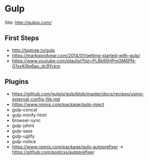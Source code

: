 # Gulp

Site: http://gulpjs.com/

## First Steps
- http://tagtree.tv/gulp
- https://markgoodyear.com/2014/01/getting-started-with-gulp/
- https://www.youtube.com/playlist?list=PLRk95HPmOM6PN-G1xyKj9q6ap_dc9Yckm

## Plugins
- https://github.com/gulpjs/gulp/blob/master/docs/recipes/using-external-config-file.md
- https://www.npmjs.com/package/gulp-inject
- gulp-concat
- gulp-minify-html
- browser-sync
- gulp-jshint
- gulp-sass
- gulp-uglify
- gulp-notice
- https://www.npmjs.com/package/gulp-autoprefixer -> https://github.com/postcss/autoprefixer
